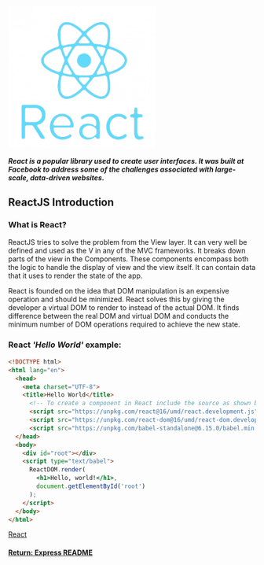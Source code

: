 ![react logo](../img/reactJS.png)

___React is a popular library used to create user interfaces. It was built at Facebook to address some of the challenges associated with large-scale, data-driven websites.___

## ReactJS Introduction

### What is React?
ReactJS tries to solve the problem from the View layer. It can very well be defined and used as the V in any of the MVC frameworks. It breaks down parts of the view in the Components. These components encompass both the logic to handle the display of view and the view itself. It can contain data that it uses to render the state of the app.

React is founded on the idea that DOM manipulation is an expensive operation and should be minimized. React solves this by giving the developer a virtual DOM to render to instead of the actual DOM. It finds difference between the real DOM and virtual DOM and conducts the minimum number of DOM operations required to achieve the new state.

### React ___'Hello World'___ example:
```html
<!DOCTYPE html>
<html lang="en">
  <head>
    <meta charset="UTF-8">
    <title>Hello World</title>
      <!-- To create a component in React include the source as shown below: -->
      <script src="https://unpkg.com/react@16/umd/react.development.js"></script>
      <script src="https://unpkg.com/react-dom@16/umd/react-dom.development.js"></script>
      <script src="https://unpkg.com/babel-standalone@6.15.0/babel.min.js"></script>
  </head>
  <body>
    <div id="root"></div>
    <script type="text/babel">
      ReactDOM.render(
        <h1>Hello, world!</h1>,
        document.getElementById('root')
      );
    </script>
  </body>
</html>
```

[React](https://reactjs.org/)

#### [Return: Express README](../README.md)
